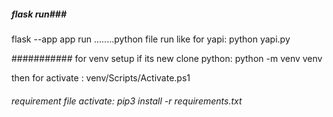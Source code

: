 ##### flask run###
flask --app app run
........python file run
    like for yapi:  python yapi.py
    
########### for venv setup 
   if its new clone python: python -m venv venv 

   then for activate  : venv/Scripts/Activate.ps1



  ###### requirement file activate:  pip3 install -r requirements.txt